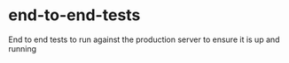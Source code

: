 # end-to-end-tests
End to end tests to run against the production server to ensure it is up and running

